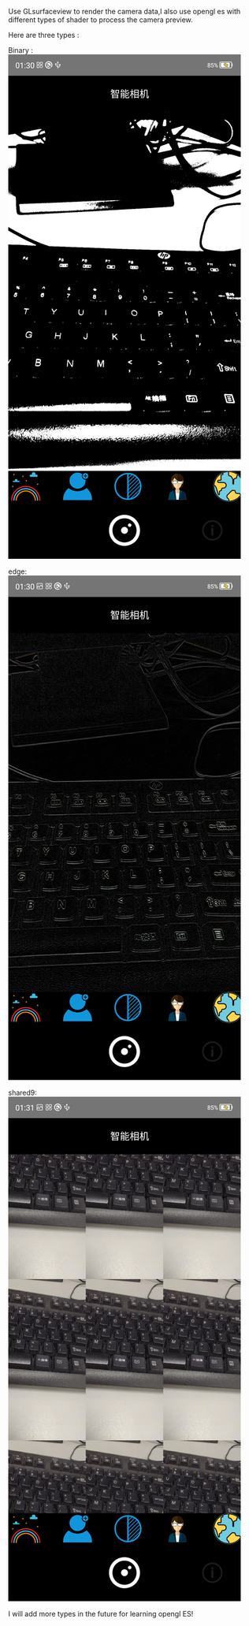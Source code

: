 Use GLsurfaceview to render the camera data,I also use opengl es with different types of shader to process the camera preview.

Here are three types :

Binary :
![photo](https://github.com/Frank1481906280/GlCV4Android/blob/master/Screenshots/binary.png)

edge:
![photo](https://github.com/Frank1481906280/GlCV4Android/blob/master/Screenshots/edge.png)

shared9:
![photo](https://github.com/Frank1481906280/GlCV4Android/blob/master/Screenshots/shared9.png)

I will add more types in the future for learning opengl ES!

